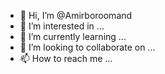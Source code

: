 - 👋 Hi, I’m @Amirboroomand
- 👀 I’m interested in ...
- 🌱 I’m currently learning ...
- 💞️ I’m looking to collaborate on ...
- 📫 How to reach me ...

<!---
Amirboroomand/Amirboroomand is a ✨ special ✨ repository because its `README.md` (this file) appears on your GitHub profile.
You can click the Preview link to take a look at your changes.
--->
